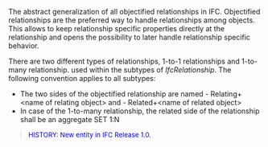 ﻿The abstract generalization of all objectified relationships in IFC. Objectified relationships are the preferred way to handle relationships among objects. This allows to keep relationship specific properties directly at the relationship and opens the possibility to later handle relationship specific behavior.

There are two different types of relationships, 1-to-1 relationships and 1-to-many relationship. used within the subtypes of _IfcRelationship_. The following convention applies to all subtypes:

* The two sides of the objectified relationship are named   - Relating+&lt;name of relating object&gt; and   - Related+&lt;name of related object&gt;
* In case of the 1-to-many relationship, the related side of the relationship shall be an aggregate SET 1:N

> <font color="#0000FF" size="-1">HISTORY: New entity in IFC Release
		  1.0.
		  </font>
>